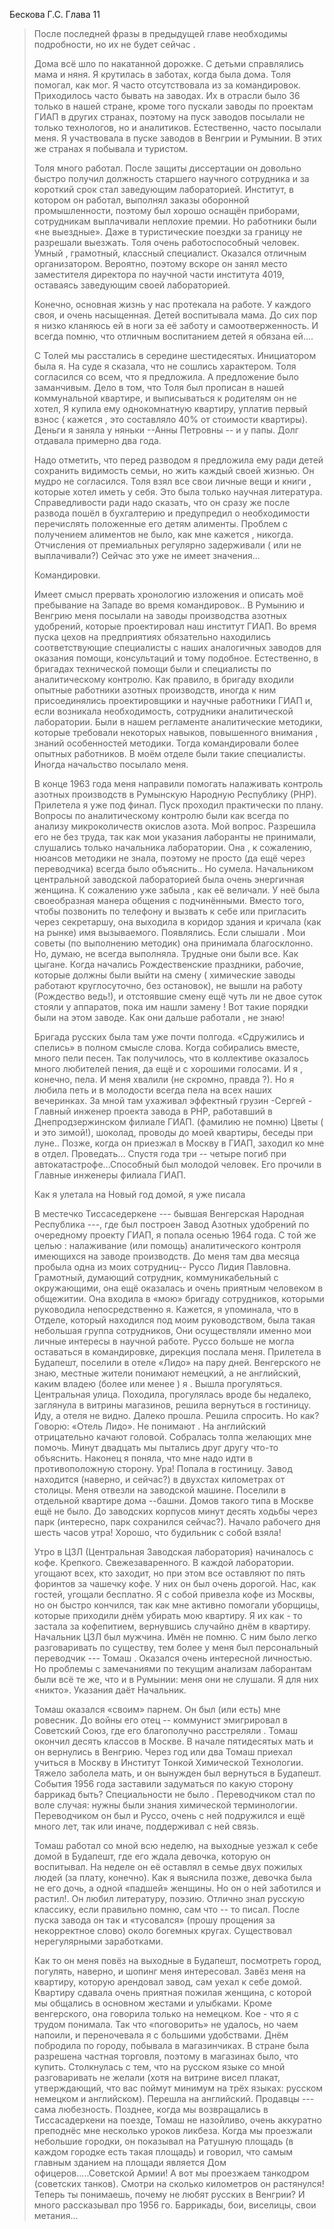 Бескова Г.С. Глава 11

> После последней фразы в предыдущей главе необходимы подробности, но их не будет сейчас .
>
> Дома всё шло по накатанной дорожке. С детьми справлялись мама и няня. Я крутилась в заботах, когда была дома. Толя помогал, как мог. Я часто отсутствовала из за командировок. Приходилось часто бывать на заводах. Их в отрасли было 36 только в нашей стране, кроме того пускали заводы по проектам ГИАП в других странах, поэтому на пуск заводов посылали не только технологов, но и аналитиков. Естественно, часто посылали меня. Я участвовала в пуске заводов в Венгрии и Румынии. В этих же странах я побывала и туристом.
>
> Толя много работал. После защиты диссертации он довольно быстро получил должность старшего научного сотрудника и за короткий срок стал заведующим лабораторией. Институт, в котором он работал, выполнял заказы оборонной промышленности, поэтому был хорошо оснащён приборами, сотрудникам выплачивали неплохие премии. Но работники были «не выездные». Даже в туристические поездки за границу не разрешали выезжать. Толя очень работоспособный человек. Умный , грамотный, классный специалист. Оказался отличным организатором. Вероятно, поэтому вскоре он занял место заместителя директора по научной части института 4019, оставаясь заведующим своей лабораторией.
>
> Конечно, основная жизнь у нас протекала на работе. У каждого своя, и очень насыщенная. Детей воспитывала мама. До сих пор я низко кланяюсь ей в ноги за её заботу и самоотверженность. И всегда помню, что отличным воспитанием детей я обязана ей....
>
> С Толей мы расстались в середине шестидесятых. Инициатором была я. На суде я сказала, что не сошлись характером. Толя согласился со всем, что я предложила. А предложение было заманчивым. Дело в том, что Толя был прописан в нашей коммунальной квартире, и выписываться к родителям он не хотел, Я купила ему однокомнатную квартиру, уплатив первый взнос ( кажется , это составляло 40% от стоимости квартиры). Деньги я заняла у няньки \--Анны Петровны -- и у папы. Долг отдавала примерно два года.
>
> Надо отметить, что перед разводом я предложила ему ради детей сохранить видимость семьи, но жить каждый своей жизнью. Он мудро не согласился. Толя взял все свои личные вещи и книги , которые хотел иметь у себя. Это была только научная литература. Справедливости ради надо сказать, что он сразу же после развода пошёл в бухгалтерию и предупредил о необходимости перечислять положенные его детям алименты. Проблем с получением алиментов не было, как мне кажется , никогда. Отчисления от премиальных регулярно задерживали ( или не выплачивали?) Сейчас это уже не имеет значения...
>
> Командировки.
>
> Имеет смысл прервать хронологию изложения и описать моё пребывание на Западе во время командировок.. В Румынию и Венгрию меня посылали на заводы производства азотных удобрений, которые проектировал наш институт ГИАП. Во время пуска цехов на предприятиях обязательно находились соответствующие специалисты с наших аналогичных заводов для оказания помощи, консультаций и тому подобное. Естественно, в бригадах технической помощи были и специалисты по аналитическому контролю. Как правило, в бригаду входили опытные работники азотных производств, иногда к ним присоединялись проектировщики и научные работники ГИАП и, если возникала необходимость, сотрудники аналитической лаборатории. Были в нашем регламенте аналитические методики, которые требовали некоторых навыков, повышенного внимания , знаний особенностей методики. Тогда командировали более опытных работников. В моём отделе были такие специалисты. Иногда начальство посылало меня.
>
> В конце 1963 года меня направили помогать налаживать контроль азотных производств в Румынскую Народную Республику (РНР). Прилетела я уже под финал. Пуск проходил практически по плану. Вопросы по аналитическому контролю были как всегда по анализу микроколичеств окислов азота. Мой вопрос. Разрешила его не без труда, так как мои указания лаборанты не принимали, слушались только начальника лаборатории. Она , к сожалению, нюансов методики не знала, поэтому не просто (да ещё через переводчика) всегда было объяснить.. Но сумела. Начальником центральной заводской лабораторией была очень энергичная женщина. К сожалению уже забыла , как её величали. У неё была своеобразная манера общения с подчинёнными. Вместо того, чтобы позвонить по телефону и вызвать к себе или пригласить через секретаршу, она выходила в коридор здания и кричала (как на рынке) имя вызываемого. Появлялись. Если слышали . Мои советы (по выполнению методик) она принимала благосклонно. Но, думаю, не всегда выполняла. Трудные они были все. Как цыгане. Когда начались Рождественские праздники, рабочие, которые должны были выйти на смену ( химические заводы работают круглосуточно, без остановок), не вышли на работу (Рождество ведь!), и отстоявшие смену ещё чуть ли не двое суток стояли у аппаратов, пока им нашли замену ! Вот такие порядки были на этом заводе. Как они дальше работали , не знаю!
>
> Бригада русских была там уже почти полгода. «Сдружились и спелись» в полном смысле слова. Когда собирались вместе, много пели песен. Так получилось, что в коллективе оказалось много любителей пения, да ещё и с хорошими голосами. И я , конечно, пела. И меня хвалили (не скромно, правда ?). Но я любила петь и в молодости всегда пела на всех наших вечеринках. За мной там ухаживал эффектный грузин -Сергей - Главный инженер проекта завода в РНР, работавший в Днепродзержинском филиале ГИАП. (фамилию не помню) Цветы ( и это зимой!), шоколад, проводы до моей квартиры, беседы при луне.. Позже, когда он приезжал в Москву в ГИАП, заходил ко мне в отдел. Проведать... Спустя года три -- четыре погиб при автокатастрофе...Способный был молодой человек. Его прочили в Главные инженеры филиала ГИАП.
>
> Как я улетала на Новый год домой, я уже писала
>
> В местечко Тиссаседеркене \-\-- бывшая Венгерская Народная Республика \-\--, где был построен Завод Азотных удобрений по очередному проекту ГИАП, я попала осенью 1964 года. С той же целью : налаживание (или помощь) аналитического контроля имеющихся на заводе производств. До меня там два месяца пробыла одна из моих сотрудниц\-- Руссо Лидия Павловна. Грамотный, думающий сотрудник, коммуникабельный с окружающими, она ещё оказалась и очень приятным человеком в общежитии. Она входила в «мою» бригаду сотрудников, которыми руководила непосредственно я. Кажется, я упоминала, что в Отделе, который находился под моим руководством, была такая небольшая группа сотрудников, Они осуществляли именно мои личные интересы в научной работе. Руссо больше не могла оставаться в командировке, дирекция послала меня. Прилетела в Будапешт, поселили в отеле «Лидо» на пару дней. Венгерского не знаю, местные жители понимают немецкий, а не английский, каким владею (более или менее ) я . Вышла прогуляться. Центральная улица. Походила, прогулялась вроде бы недалеко, заглянула в витрины магазинов, решила вернуться в гостиницу. Иду, а отеля не видно. Далеко прошла. Решила спросить. Но как? Говорю: «Отель Лидо». Не понимают . На английский отрицательно качают головой. Собралась толпа желающих мне помочь. Минут двадцать мы пытались друг другу что-то объяснить. Наконец я поняла, что мне надо идти в противоположную сторону. Ура! Попала в гостиницу. Завод находится (наверно, и сейчас?) в двухстах километрах от столицы. Меня отвезли на заводской машине. Поселили в отдельной квартире дома \--башни. Домов такого типа в Москве ещё не было. До заводских корпусов минут десять ходьбы через парк (интересно, парк сохранился сейчас?). Начало рабочего дня шесть часов утра! Хорошо, что будильник с собой взяла!
>
> Утро в ЦЗЛ (Центральная Заводская лаборатория) начиналось с кофе. Крепкого. Свежезаваренного. В каждой лаборатории. угощают всех, кто заходит, но при этом все оставляют по пять форинтов за чашечку кофе. У них он был очень дорогой. Нас, как гостей, угощали бесплатно. Я с собой привезла кофе из Москвы, но он быстро кончился, так как мне активно помогали уборщицы, которые приходили днём убирать мою квартиру. Я их как - то застала за кофепитием, вернувшись случайно днём в квартиру. Начальник ЦЗЛ был мужчина. Имён не помню. С ним было легко разговаривать по существу, тем более у меня был персональный переводчик \-\-- Томаш . Оказался очень интересной личностью. Но проблемы с замечаниями по текущим анализам лаборантам были всё те же, что и в Румынии: меня они не слушали. Я для них «никто». Указания даёт Начальник.
>
> Томаш оказался «своим» парнем. Он был (или есть) мне ровесник. До войны его отец -- коммунист эмигрировал в Советский Союз, где его благополучно расстреляли . Томаш окончил десять классов в Москве. В начале пятидесятых мать и он вернулись в Венгрию. Через год или два Томаш приехал учиться в Москву в Институт Тонкой Химической Технологии. Тяжело заболела мать, и он вынужден был вернуться в Будапешт. События 1956 года заставили задуматься по какую сторону баррикад быть? Специальности не было . Переводчиком стал по воле случая: нужны были знания химической терминологии. Переводчиком он был и Руссо, очень с ней подружился и ещё много лет, так или иначе, поддерживал с ней связь.
>
> Томаш работал со мной всю неделю, на выходные уезжал к себе домой в Будапешт, где его ждала девочка, которую он воспитывал. На неделе он её оставлял в семье двух пожилых людей (за плату, конечно). Как я выяснила позже, девочка была не его дочь, а одной «падшей» женщины. Но он о ней заботился и растил!. Он любил литературу, поэзию. Отлично знал русскую классику, если правильно помню, сам что \-- то писал. После пуска завода он так и «тусовался» (прошу прощения за некорректное слово) около богемных кругах. Существовал нерегулярными заработками.
>
> Как то он меня повёз на выходные в Будапешт, посмотреть город, погулять, наверно, и шопинг меня интересовал. Завёз меня на квартиру, которую арендовал завод, сам уехал к себе домой. Квартиру сдавала очень приятная пожилая женщина, с которой мы общались в основном жестами и улыбками. Кроме венгерского, она говорила только на немецком. Кое - что я с трудом понимала. Так что «поговорить» не удалось, но чаем напоили, и переночевала я с большими удобствами. Днём побродила по городу, побывала в магазинчиках. В стране была разрешена частная торговля, поэтому в магазинах было, что купить. Столкнулась с тем, что на русском языке со мной разговаривать не желали (хотя на витрине висел плакат, утверждающий, что вас поймут минимум на трёх языках: русском немецком и английском). Перешла на английский. Продавцы \-\-- сама любезность. Позднее, когда мы возвращались в Тиссасадеркени на поезде, Томаш не назойливо, очень аккуратно преподнёс мне несколько уроков ликбеза. Когда мы проезжали небольшие городки, он показывал на Ратушную площадь (в каждом городке есть такая площадь) и говорил, что самым главным зданием на площади является Дом офицеров.....Советской Армии! А вот мы проезжаем танкодром (советских танков). Смотри на сколько километров он растянулся! Теперь ты понимаешь, почему не любят русских в Венгрии? И много рассказывал про 1956 го. Баррикады, бои, виселицы, свои метания...

